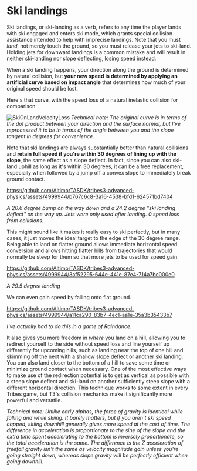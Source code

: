 # Ski landings
Ski landings, or ski-landing as a verb, refers to any time the player lands with ski engaged and enters ski mode, which grants special collision assistance intended to help with imprecise landings. Note that you must *land*, not merely touch the ground, so you must release your jets to ski-land. Holding jets for downward landings is a common mistake and will result in neither ski-landing nor slope deflecting, losing speed instead.

When a ski landing happens, your direction along the ground is determined by natural collision, but **your new speed is determined by applying an artificial curve based on impact angle** that determines how much of your original speed should be lost.

Here's that curve, with the speed loss of a natural inelastic collision for comparison:

![SkiOnLandVelocityLoss](https://github.com/AltimorTASDK/tribes3-advanced-physics/assets/4999944/74646175-acf7-494c-96ed-9facb2e19d8c)
*Technical note: The original curve is in terms of the dot product between your direction and the surface normal, but I've reprocessed it to be in terms of the angle between you and the slope tangent in degrees for convenience.*

Note that ski landings are always substantially better than natural collisions and **retain full speed if you're within 30 degrees of lining up with the slope**, the same effect as a slope deflect. In fact, since you can also ski-land uphill as long as it's within 30 degrees, it can be a free replacement, especially when followed by a jump off a convex slope to immediately break ground contact.

https://github.com/AltimorTASDK/tribes3-advanced-physics/assets/4999944/b767c6c8-3a16-4538-bfd1-624571bd7404

*A 20.6 degree bump on the way down and a 24.2 degree "ski landing deflect" on the way up. Jets were only used after landing. 0 speed loss from collisions.*

This might sound like it makes it really easy to ski perfectly, but in many cases, it just moves the ideal target to the edge of the 30 degree range. Being able to land on flatter ground allows immediate horizontal speed conversion and allows hitting flatter hills from trajectories that would normally be steep for them so that more jets to be used for speed gain.

https://github.com/AltimorTASDK/tribes3-advanced-physics/assets/4999944/3af52295-644e-441e-87e4-714a7bc000e0

*A 29.5 degree landing*

We can even gain speed by falling onto flat ground.

https://github.com/AltimorTASDK/tribes3-advanced-physics/assets/4999944/a11ca290-83b7-4ec1-aa1e-35a3b35433b7

*I've actually had to do this in a game of Raindance.*

It also gives you more freedom in *where* you land on a hill, allowing you to redirect yourself to the side without speed loss and line yourself up differently for upcoming hills, such as landing near the top of one hill and skimming off the next with a shallow slope deflect or another ski landing. You can also land closer to the bottom of a hill to save some time or minimize ground contact when necessary. One of the most effective ways to make use of the redirection potential is to get as vertical as possible with a steep slope deflect and ski-land on another sufficiently steep slope with a different horizontal direction. This technique works to some extent in every Tribes game, but T3's collision mechanics make it significantly more powerful and versatile.

*Technical note: Unlike early alphas, the force of gravity is identical while falling and while skiing. It barely matters, but if you aren't ski speed capped, skiing downhill generally gives more speed at the cost of time. The difference in acceleration is proportionate to the sine of the slope and the extra time spent accelerating to the bottom is inversely proportionate, so the total acceleration is the same. The difference is the Z acceleration of freefall gravity isn't the same as velocity magnitude gain unless you're going straight down, whereas slope gravity will be perfectly efficient when going downhill.*
